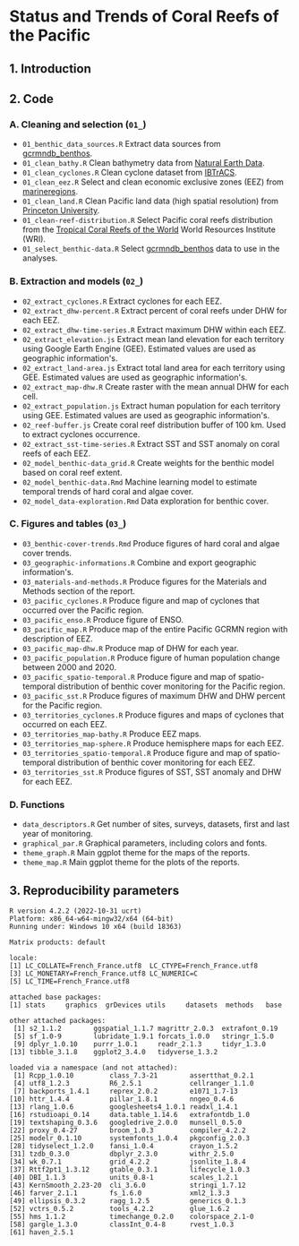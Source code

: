 # **Status and Trends of Coral Reefs of the Pacific**


## 1. Introduction

## 2. Code

### A. Cleaning and selection (`01_`)

* `01_benthic_data_sources.R` Extract data sources from [gcrmndb_benthos](https://github.com/JWicquart/gcrmndb_benthos).
* `01_clean_bathy.R` Clean bathymetry data from [Natural Earth Data](https://www.naturalearthdata.com/downloads/10m-physical-vectors/).
* `01_clean_cyclones.R` Clean cyclone dataset from [IBTrACS](https://www.ncei.noaa.gov/products/international-best-track-archive).
* `01_clean_eez.R` Select and clean economic exclusive zones (EEZ) from [marineregions](https://marineregions.org/downloads.php).
* `01_clean_land.R` Clean Pacific land data (high spatial resolution) from [Princeton University](https://maps.princeton.edu/).
* `01_clean-reef-distribution.R` Select Pacific coral reefs distribution from the [Tropical Coral Reefs of the World](https://datasets.wri.org/dataset/tropical-coral-reefs-of-the-world-500-m-resolution-grid) World Resources Institute (WRI).
* `01_select_benthic-data.R` Select [gcrmndb_benthos](https://github.com/JWicquart/gcrmndb_benthos) data to use in the analyses.

### B. Extraction and models (`02_`)

* `02_extract_cyclones.R` Extract cyclones for each EEZ.
* `02_extract_dhw-percent.R` Extract percent of coral reefs under DHW for each EEZ.
* `02_extract_dhw-time-series.R` Extract maximum DHW within each EEZ.
* `02_extract_elevation.js` Extract mean land elevation for each territory using Google Earth Engine (GEE). Estimated values are used as geographic information's.
* `02_extract_land-area.js` Extract total land area for each territory using GEE. Estimated values are used as geographic information's.
* `02_extract_map-dhw.R` Create raster with the mean annual DHW for each cell.
* `02_extract_population.js` Extract human population for each territory using GEE. Estimated values are used as geographic information's.
* `02_reef-buffer.js` Create coral reef distribution buffer of 100 km. Used to extract cyclones occurrence.
* `02_extract_sst-time-series.R` Extract SST and SST anomaly on coral reefs of each EEZ.
* `02_model_benthic-data_grid.R` Create weights for the benthic model based on coral reef extent.
* `02_model_benthic-data.Rmd` Machine learning model to estimate temporal trends of hard coral and algae cover. 
* `02_model_data-exploration.Rmd` Data exploration for benthic cover.

### C. Figures and tables (`03_`)

* `03_benthic-cover-trends.Rmd` Produce figures of hard coral and algae cover trends.
* `03_geographic-informations.R` Combine and export geographic information's.
* `03_materials-and-methods.R` Produce figures for the Materials and Methods section of the report.
* `03_pacific_cyclones.R` Produce figure and map of cyclones that occurred over the Pacific region.
* `03_pacific_enso.R` Produce figure of ENSO.
* `03_pacific_map.R` Produce map of the entire Pacific GCRMN region with description of EEZ.
* `03_pacific_map-dhw.R` Produce map of DHW for each year.
* `03_pacific_population.R` Produce figure of human population change between 2000 and 2020.
* `03_pacific_spatio-temporal.R` Produce figure and map of spatio-temporal distribution of benthic cover monitoring for the Pacific region.
* `03_pacific_sst.R` Produce figures of maximum DHW and DHW percent for the Pacific region.
* `03_territories_cyclones.R` Produce figures and maps of cyclones that occurred on each EEZ.
* `03_territories_map-bathy.R` Produce EEZ maps.
* `03_territories_map-sphere.R` Produce hemisphere maps for each EEZ.
* `03_territories_spatio-temporal.R` Produce figure and map of spatio-temporal distribution of benthic cover monitoring for each EEZ.
* `03_territories_sst.R` Produce figures of SST, SST anomaly and DHW for each EEZ.

### D. Functions

* `data_descriptors.R` Get number of sites, surveys, datasets, first and last year of monitoring.
* `graphical_par.R` Graphical parameters, including colors and fonts.
* `theme_graph.R` Main ggplot theme for the maps of the reports.
* `theme_map.R` Main ggplot theme for the plots of the reports.


## 3. Reproducibility parameters

```
R version 4.2.2 (2022-10-31 ucrt)
Platform: x86_64-w64-mingw32/x64 (64-bit)
Running under: Windows 10 x64 (build 18363)

Matrix products: default

locale:
[1] LC_COLLATE=French_France.utf8  LC_CTYPE=French_France.utf8   
[3] LC_MONETARY=French_France.utf8 LC_NUMERIC=C                  
[5] LC_TIME=French_France.utf8    

attached base packages:
[1] stats     graphics  grDevices utils     datasets  methods   base     

other attached packages:
 [1] s2_1.1.2        ggspatial_1.1.7 magrittr_2.0.3  extrafont_0.19 
 [5] sf_1.0-9        lubridate_1.9.1 forcats_1.0.0   stringr_1.5.0  
 [9] dplyr_1.0.10    purrr_1.0.1     readr_2.1.3     tidyr_1.3.0    
[13] tibble_3.1.8    ggplot2_3.4.0   tidyverse_1.3.2

loaded via a namespace (and not attached):
 [1] Rcpp_1.0.10         class_7.3-21        assertthat_0.2.1   
 [4] utf8_1.2.3          R6_2.5.1            cellranger_1.1.0   
 [7] backports_1.4.1     reprex_2.0.2        e1071_1.7-13       
[10] httr_1.4.4          pillar_1.8.1        nngeo_0.4.6        
[13] rlang_1.0.6         googlesheets4_1.0.1 readxl_1.4.1       
[16] rstudioapi_0.14     data.table_1.14.6   extrafontdb_1.0    
[19] textshaping_0.3.6   googledrive_2.0.0   munsell_0.5.0      
[22] proxy_0.4-27        broom_1.0.3         compiler_4.2.2     
[25] modelr_0.1.10       systemfonts_1.0.4   pkgconfig_2.0.3    
[28] tidyselect_1.2.0    fansi_1.0.4         crayon_1.5.2       
[31] tzdb_0.3.0          dbplyr_2.3.0        withr_2.5.0        
[34] wk_0.7.1            grid_4.2.2          jsonlite_1.8.4     
[37] Rttf2pt1_1.3.12     gtable_0.3.1        lifecycle_1.0.3    
[40] DBI_1.1.3           units_0.8-1         scales_1.2.1       
[43] KernSmooth_2.23-20  cli_3.6.0           stringi_1.7.12     
[46] farver_2.1.1        fs_1.6.0            xml2_1.3.3         
[49] ellipsis_0.3.2      ragg_1.2.5          generics_0.1.3     
[52] vctrs_0.5.2         tools_4.2.2         glue_1.6.2         
[55] hms_1.1.2           timechange_0.2.0    colorspace_2.1-0   
[58] gargle_1.3.0        classInt_0.4-8      rvest_1.0.3        
[61] haven_2.5.1  
```
